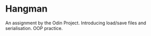 # Hangman

An assignment by the Odin Project.
Introducing load/save files and serialisation.
OOP practice.